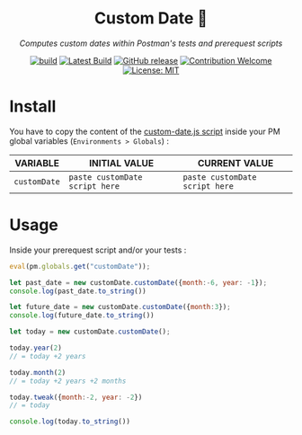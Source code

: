 <div align="center">

# Custom Date 📯

_Computes custom dates within Postman's tests and prerequest scripts_

[![build](https://github.com/eonm-abes/custom-date/actions/workflows/build.yml/badge.svg)](https://github.com/eonm-abes/custom-date/actions/workflows/build.yml)
[![Latest Build](https://img.shields.io/badge/%F0%9F%93%A6%20lastest%20build-custom%20date%20.js-yellow)](https://github.com/eonm-abes/custom-date/releases/latest/download/custom-date.js)
[![GitHub release](https://img.shields.io/github/release/eonm-abes/custom-date.svg)](https://github.com/eonm-abes/custom-date/releases/latest)
[![Contribution Welcome](https://img.shields.io/badge/contribution-welcome-green.svg)](https://github.com/eonm-abes/custom-date/pulls)
[![License: MIT](https://img.shields.io/badge/License-MIT-yellow.svg)](https://opensource.org/licenses/MIT)

</div>

# Install

You have to copy the content of the [custom-date.js script](https://github.com/eonm-abes/custom-date/releases/latest/download/custom-date.js) inside your PM global variables (`Environments > Globals`) :

| VARIABLE     | INITIAL VALUE                  | CURRENT VALUE                  |
| ------------ | ------------------------------ | ------------------------------ |
| `customDate` | `paste customDate script here` | `paste customDate script here` |

# Usage

Inside your prerequest script and/or your tests :

```js
eval(pm.globals.get("customDate"));

let past_date = new customDate.customDate({month:-6, year: -1});
console.log(past_date.to_string())

let future_date = new customDate.customDate({month:3});
console.log(future_date.to_string())

let today = new customDate.customDate();

today.year(2)
// = today +2 years

today.month(2)
// = today +2 years +2 months

today.tweak({month:-2, year: -2})
// = today

console.log(today.to_string())
```
